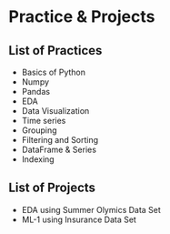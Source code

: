 # Practice & Projects 
## List of Practices
- Basics of Python
- Numpy
- Pandas
- EDA
- Data Visualization
- Time series
- Grouping
- Filtering and Sorting
- DataFrame & Series
- Indexing

## List of Projects
- EDA using Summer Olymics Data Set
- ML-1 using Insurance Data Set
